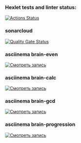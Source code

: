 ### Hexlet tests and linter status:
[![Actions Status](https://github.com/LizaTref/qa-auto-engineer-javascript-project-44/actions/workflows/hexlet-check.yml/badge.svg)](https://github.com/LizaTref/qa-auto-engineer-javascript-project-44/actions)

### sonarcloud
[![Quality Gate Status](https://sonarcloud.io/api/project_badges/measure?project=LizaTref_qa-auto-engineer-javascript-project-44&metric=alert_status)](https://sonarcloud.io/summary/new_code?id=LizaTref_qa-auto-engineer-javascript-project-44)

### asciinema brain-even
[![Смотреть запись](https://asciinema.org/a/5MvcpIrH9EU8vGPvNSsxjW9Ef.svg)](https://asciinema.org/a/5MvcpIrH9EU8vGPvNSsxjW9Ef)

### asciinema brain-calc
[![Смотреть запись](https://asciinema.org/a/jUimpqjWqGu9gs4eo7OITn5w6.svg)](https://asciinema.org/a/jUimpqjWqGu9gs4eo7OITn5w6)

### asciinema brain-gcd
[![Смотреть запись](https://asciinema.org/a/jNqPgWzzSZjRMnCwtcuEQjxw9.svg)](https://asciinema.org/a/jNqPgWzzSZjRMnCwtcuEQjxw9)

### asciinema brain-progression
[![Смотреть запись](https://asciinema.org/a/8R8p6cTIyNmw7UMbxG8m7CABz.svg)](https://asciinema.org/a/8R8p6cTIyNmw7UMbxG8m7CABz)
